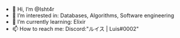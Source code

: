 - 👋 Hi, I’m @Isht4r
- 👀 I’m interested in: Databases, Algorithms, Software engineering
- 🌱 I’m currently learning: Elixir
- 📫 How to reach me: Discord:"ルイス | Luis#0002"

<!---
Isht4r/Isht4r is a ✨ special ✨ repository because its `README.md` (this file) appears on your GitHub profile.
You can click the Preview link to take a look at your changes.
- 💞️ I’m looking to collaborate on: Tohsaka-Space
--->
